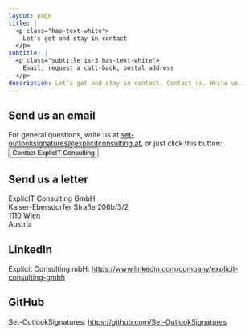 ```yaml
---
layout: page
title: |
  <p class="has-text-white">
    Let's get and stay in contact
  </p>
subtitle: |
  <p class="subtitle is-3 has-text-white">
    Email, request a call-back, postal address
  </p>
description: Let's get and stay in contact. Contact us. Write us.
---
```

## Send us an email
For general questions, write us at <a href="mailto:set-outlooksignatures@explicitconsulting.at">set-outlooksignatures@explicitconsulting.at</a>, or just click this button:<br><a href="mailto:set-outlooksignatures@explicitconsulting.at"><button class="button is-link is-normal is-hover">Contact ExplicIT Consulting</button></a>


## Send us a letter
ExplicIT Consulting GmbH<br>Kaiser-Ebersdorfer Straße 206b/3/2<br>1110 Wien<br>Austria


## LinkedIn
Explicit Consulting mbH: https://www.linkedin.com/company/explicit-consulting-gmbh


## GitHub
Set-OutlookSignatures: https://github.com/Set-OutlookSignatures